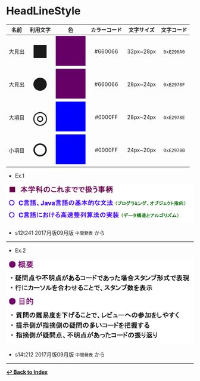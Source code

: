 # HeadLineStyle

|名前|利用文字|色|カラーコード|文字サイズ|文字コード|
|:---:|:---:|:---:|:---:|:---:|:---:|
|大見出|<font size="60px">■</font>|![Purple](../colors/elements/purple.png)|#660066|32px~28px|`0xE296A0`|
|大見出|<font size="60px">●</font>|![Purple](../colors/elements/purple.png)|#660066|28px~24px|`0xE2978F`|
|大項目|<font size="60px">◎</font>|![Blue](../colors/elements/blue.png)|#0000FF|28px~24px|`0xE2978E`|
|小項目|<font size="60px">○</font>|![Blue](../colors/elements/blue.png)|#0000FF|24px~20px|`0xE2978B`|

- Ex.1

![](./elements/example1.png)

  - s12t241 2017月版09月版 `中間発表` から

- - -

- Ex.2

![](./elements/example2.png)

  - s14t212 2017月版09月版 `中間発表` から

- - -

**[↩ Back to Index](../../README.md)**
